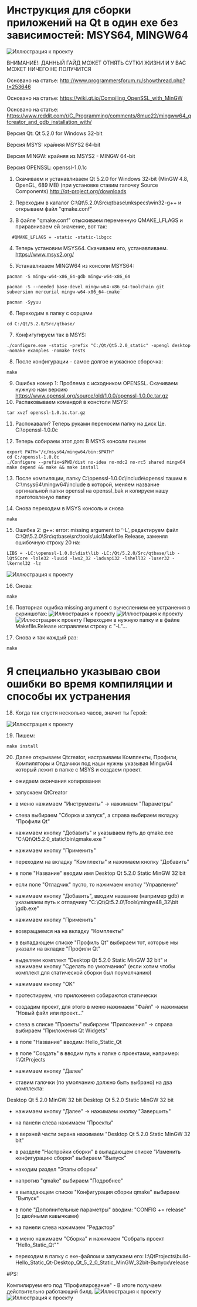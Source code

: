 # Инструкция для сборки приложений на Qt в один exe без зависимостей: MSYS64, MINGW64

![Иллюстрация к проекту](https://raw.githubusercontent.com/karushifa/snippets-code/master/index.png)

ВНИМАНИЕ!: ДАННЫЙ ГАЙД МОЖЕТ ОТНЯТЬ СУТКИ ЖИЗНИ И У ВАС МОЖЕТ НИЧЕГО НЕ ПОЛУЧИТСЯ


Основано на статье: http://www.programmersforum.ru/showthread.php?t=253646


Основано на статье: https://wiki.qt.io/Compiling_OpenSSL_with_MinGW


Основано на статье: https://www.reddit.com/r/C_Programming/comments/8muc22/mingww64_qtcreator_and_gdb_installation_with/


Версия Qt: Qt 5.2.0 for Windows 32-bit


Версия MSYS: крайняя MSYS2 64-bit


Версия MINGW: крайняя из MSYS2 - MINGW 64-bit


Версия OPENSSL: openssl-1.0.1c


1) Cкачиваем и устанавливаем Qt 5.2.0 for Windows 32-bit (MinGW 4.8, OpenGL, 689 MB) (при установке ставим галочку Source Components) http://qt-project.org/downloads

2) Переходим в каталог C:\Qt\5.2.0\Src\qtbase\mkspecs\win32-g++ и открываем файл "qmake.conf"

3) В файле "qmake.conf" отыскиваем переменную QMAKE_LFLAGS и приравниваем ей значение, вот так:
```
  #QMAKE_LFLAGS = -static -static-libgcc 
```
4) Теперь установим MSYS64. Скачиваем его, устанавливаем. https://www.msys2.org/

5) Устанавливаем MINGW64 из консоли MSYS64: 
```
pacman -S mingw-w64-x86_64-gdb mingw-w64-x86_64
```
```
pacman -S --needed base-devel mingw-w64-x86_64-toolchain git subversion mercurial mingw-w64-x86_64-cmake
```
```
pacman -Syyuu
```
6) Переходим в папку с сорцами 
```
cd C:/Qt/5.2.0/Src/qtbase/
```
7) Конфигугируем так в MSYS:
```
./configure.exe -static -prefix "C:/Qt/Qt5.2.0_static" -opengl desktop -nomake examples -nomake tests 
```
8) После конфигурации - самое долгое и ужасное сборочка:
```
make
```
9) Ошибка номер 1: Проблема с исходником OPENSSL. Скачиваем нужную нам версию https://www.openssl.org/source/old/1.0.0/openssl-1.0.0c.tar.gz
10) Распаковываем командой в констоли MSYS:
```
tar xvzf openssl-1.0.1c.tar.gz
```
11) Распокавали? Теперь руками переносим папку на диск Це. C:\openssl-1.0.0c

12) Теперь собираем этот доп: В MSYS консоли пишем
```
export PATH="/c/msys64/mingw64/bin:$PATH"
cd C:/openssl-1.0.0c
./Configure --prefix=$PWD/dist no-idea no-mdc2 no-rc5 shared mingw64
make depend && make && make install
```
13) После компиляции, папку C:\openssl-1.0.0c\include\openssl ташим в C:\msys64\mingw64\include в которой, меняем название оргинальной папки openssl на openssl_bak и копируем нашу приготовленую папку

14) Снова переходим в MSYS консоль и снова
```
make
```

15) Ошибка 2: g++: error: missing argument to ‘-L’, редактируем файл C:\Qt\5.2.0\Src\qtbase\src\tools\uic\Makefile.Release, заменяя ошибочную строку 20 на:
```
LIBS = -LC:\openssl-1.0.0c\dist\lib -LC:/Qt/5.2.0/Src/qtbase/lib -lQt5Core -lole32 -luuid -lws2_32 -ladvapi32 -lshell32 -luser32 -lkernel32 -lz 
```

![Иллюстрация к проекту](https://raw.githubusercontent.com/karushifa/snippets-code/master/index2.png)

16) Снова:
```
make
```

16) Повторная ошибка missing argument с вычеслением ее устранения в скриншотах:
![Иллюстрация к проекту](https://raw.githubusercontent.com/karushifa/snippets-code/master/index3.png)
![Иллюстрация к проекту](https://raw.githubusercontent.com/karushifa/snippets-code/master/index4.png)
![Иллюстрация к проекту](https://raw.githubusercontent.com/karushifa/snippets-code/master/index5.png)
Переходим в нужную папку и в файле Makefile.Release исправляем строку с "-L"...

17) Снова и так каждый раз:
```
make
```

# Я специально указываю свои ошибки во время компиляции и способы их устранения

18) Когда так спустя несколько часов, значит ты Герой:

![Иллюстрация к проекту](https://raw.githubusercontent.com/karushifa/snippets-code/master/index6.png)

19) Пишем: 
```
make install
```
20) Далее открываем Qtcreator, настраиваем Комплекты, Профили, Компиляторы и Отдачики под наши нужны указывая Mingw64 который лежит в папке с MSYS и создаем проект. 

- ожидаем окончания копирования

- запускаем QtCreator

- в меню нажимаем "Инструменты" -> нажимаем "Параметры"

- слева выбираем "Сборка и запуск", а справа выбираем вкладку "Профили Qt"

- нажимаем кнопку "Добавить" и указываем путь до qmake.exe "C:\Qt\Qt5.2.0_static\bin\qmake.exe "

- нажимаем кнопку "Применить"

- переходим на вкладку "Комплекты" и нажимаем кнопку "Добавить"

- в поле "Название" вводим имя Desktop Qt 5.2.0 Static MinGW 32 bit

- если поле "Отладчик" пусто, то нажимаем кнопку "Управление"

- нажимаем кнопку "Добавить", вводим название (например gdb) и указываем путь к отладчику "C:\Qt\Qt5.2.0\Tools\mingw48_32\bit \gdb.exe"

- нажимаем кнопку "Применить"

- возвращаемся на на вкладку "Комплекты"

- в выпадающем списке "Профиль Qt" выбираем тот, которые мы указали на вкладке "Профили Qt"

- выделяем комплект "Desktop Qt 5.2.0 Static MinGW 32 bit" и нажимаем кнопку "Сделать по умолчанию" (если хотим чтобы комплект для статической сборки был поумолчанию)

- нажимаем кнопку "OK"

- протестируем, что приложения собираются статически

- создадим проект, для этого в меню нажимаем "Файл" -> нажимаем "Новый файл или проект..."

- слева в списке "Проекты" выбираем "Приложения" -> справа выбираем "Приложения Qt Widgets"

- в поле "Название" вводим: Hello_Static_Qt

- в поле "Создать" в вводим путь к папке с проектами, например: I:\QtProjects

- нажимаем кнопку "Далее"

- ставим галочки (по умолчанию должно быть выбрано) на два комплекта:

Desktop Qt 5.2.0 MinGW 32 bit
Desktop Qt 5.2.0 Static MinGW 32 bit

- нажимаем кнопку "Далее" -> нажимаем кнопку "Завершить"

- на панели слева нажимаем "Проекты"

- в верхней части экрана нажимаем "Desktop Qt 5.2.0 Static MinGW 32 bit"

- в разделе "Настройки сборки" в выпадающем списке "Изменить конфигурацию сборки" выбираем "Выпуск"

- находим раздел "Этапы сборки"

- напротив "qmake" выбираем "Подробнее"

- в выпадающем списке "Конфигурация сборки qmake" выбираем "Выпуск"

- в поле "Дополнительные параметры" вводим: "CONFIG += release" (с двойными кавычками)

- на панели слева нажимаем "Редактор"

- в меню нажимаем "Сборка" и нажимаем "Собрать проект "Hello_Static_Qt""

- переходим в папку с exe-файлом и запускаем его: I:\QtProjects\build-Hello_Static_Qt-Desktop_Qt_5_2_0_Static_MinGW_32bit-Выпуск\release 

#PS:

Компилируем его под "Профилирование" - В итоге получаем действительно работающий билд.
![Иллюстрация к проекту](https://raw.githubusercontent.com/karushifa/snippets-code/master/index7.png)
![Иллюстрация к проекту](https://raw.githubusercontent.com/karushifa/snippets-code/master/index8.png)

